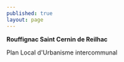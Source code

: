 ```yaml
---
published: true
layout: page
---
```


**Rouffignac Saint Cernin de Reilhac**

Plan Local d'Urbanisme intercommunal
